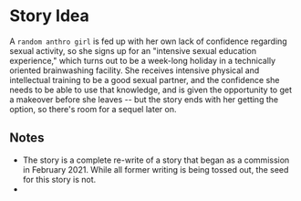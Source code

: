 # Story Idea

A `random anthro girl` is fed up with her own lack of confidence regarding sexual activity, so she signs up for an "intensive sexual education experience," which turns out to be a week-long holiday in a technically oriented brainwashing facility. She receives intensive physical and intellectual training to be a good sexual partner, and the confidence she needs to be able to use that knowledge, and is given the opportunity to get a makeover before she leaves -- but the story ends with her getting the option, so there's room for a sequel later on.

## Notes

+ The story is a complete re-write of a story that began as a commission in February 2021. While all former writing is being tossed out, the seed for this story is not.
+ 